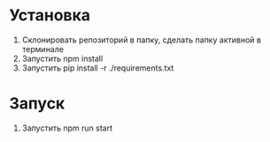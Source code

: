 # Установка
1. Склонировать репозиторий в папку, сделать папку активной в терминале
2. Запустить npm install
3. Запустить pip install -r ./requirements.txt

# Запуск
1. Запустить npm run start
